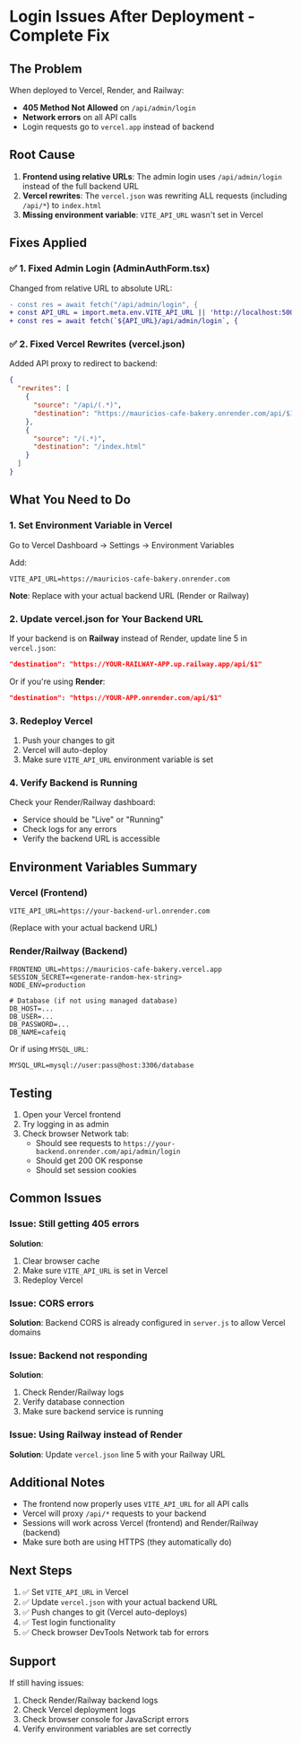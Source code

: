 # Login Issues After Deployment - Complete Fix

## The Problem

When deployed to Vercel, Render, and Railway:
- **405 Method Not Allowed** on `/api/admin/login`
- **Network errors** on all API calls
- Login requests go to `vercel.app` instead of backend

## Root Cause

1. **Frontend using relative URLs**: The admin login uses `/api/admin/login` instead of the full backend URL
2. **Vercel rewrites**: The `vercel.json` was rewriting ALL requests (including `/api/*`) to `index.html`
3. **Missing environment variable**: `VITE_API_URL` wasn't set in Vercel

## Fixes Applied

### ✅ 1. Fixed Admin Login (AdminAuthForm.tsx)
Changed from relative URL to absolute URL:
```diff
- const res = await fetch("/api/admin/login", {
+ const API_URL = import.meta.env.VITE_API_URL || 'http://localhost:5001';
+ const res = await fetch(`${API_URL}/api/admin/login`, {
```

### ✅ 2. Fixed Vercel Rewrites (vercel.json)
Added API proxy to redirect to backend:
```json
{
  "rewrites": [
    {
      "source": "/api/(.*)",
      "destination": "https://mauricios-cafe-bakery.onrender.com/api/$1"
    },
    {
      "source": "/(.*)",
      "destination": "/index.html"
    }
  ]
}
```

## What You Need to Do

### 1. Set Environment Variable in Vercel
Go to Vercel Dashboard → Settings → Environment Variables

Add:
```
VITE_API_URL=https://mauricios-cafe-bakery.onrender.com
```

**Note**: Replace with your actual backend URL (Render or Railway)

### 2. Update vercel.json for Your Backend URL

If your backend is on **Railway** instead of Render, update line 5 in `vercel.json`:

```json
"destination": "https://YOUR-RAILWAY-APP.up.railway.app/api/$1"
```

Or if you're using **Render**:
```json
"destination": "https://YOUR-APP.onrender.com/api/$1"
```

### 3. Redeploy Vercel
1. Push your changes to git
2. Vercel will auto-deploy
3. Make sure `VITE_API_URL` environment variable is set

### 4. Verify Backend is Running
Check your Render/Railway dashboard:
- Service should be "Live" or "Running"
- Check logs for any errors
- Verify the backend URL is accessible

## Environment Variables Summary

### Vercel (Frontend)
```
VITE_API_URL=https://your-backend-url.onrender.com
```
(Replace with your actual backend URL)

### Render/Railway (Backend)
```
FRONTEND_URL=https://mauricios-cafe-bakery.vercel.app
SESSION_SECRET=<generate-random-hex-string>
NODE_ENV=production

# Database (if not using managed database)
DB_HOST=...
DB_USER=...
DB_PASSWORD=...
DB_NAME=cafeiq
```

Or if using `MYSQL_URL`:
```
MYSQL_URL=mysql://user:pass@host:3306/database
```

## Testing

1. Open your Vercel frontend
2. Try logging in as admin
3. Check browser Network tab:
   - Should see requests to `https://your-backend.onrender.com/api/admin/login`
   - Should get 200 OK response
   - Should set session cookies

## Common Issues

### Issue: Still getting 405 errors
**Solution**: 
1. Clear browser cache
2. Make sure `VITE_API_URL` is set in Vercel
3. Redeploy Vercel

### Issue: CORS errors
**Solution**: Backend CORS is already configured in `server.js` to allow Vercel domains

### Issue: Backend not responding
**Solution**: 
1. Check Render/Railway logs
2. Verify database connection
3. Make sure backend service is running

### Issue: Using Railway instead of Render
**Solution**: Update `vercel.json` line 5 with your Railway URL

## Additional Notes

- The frontend now properly uses `VITE_API_URL` for all API calls
- Vercel will proxy `/api/*` requests to your backend
- Sessions will work across Vercel (frontend) and Render/Railway (backend)
- Make sure both are using HTTPS (they automatically do)

## Next Steps

1. ✅ Set `VITE_API_URL` in Vercel
2. ✅ Update `vercel.json` with your actual backend URL  
3. ✅ Push changes to git (Vercel auto-deploys)
4. ✅ Test login functionality
5. ✅ Check browser DevTools Network tab for errors

## Support

If still having issues:
1. Check Render/Railway backend logs
2. Check Vercel deployment logs
3. Check browser console for JavaScript errors
4. Verify environment variables are set correctly










